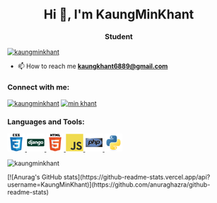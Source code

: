 <h1 align="center">Hi 👋, I'm KaungMinKhant</h1>
<h3 align="center">Student</h3>

<p align="left"> <a href="https://twitter.com/kaungminkhant" target="blank"><img src="https://img.shields.io/twitter/follow/kaungminkhant?logo=twitter&style=for-the-badge" alt="kaungminkhant" /></a> </p>

- 📫 How to reach me **kaungkhant6889@gmail.com**

<h3 align="left">Connect with me:</h3>
<p align="left">
<a href="https://twitter.com/kaungminkhant" target="blank"><img align="center" src="https://raw.githubusercontent.com/rahuldkjain/github-profile-readme-generator/master/src/images/icons/Social/twitter.svg" alt="kaungminkhant" height="30" width="40" /></a>
<a href="https://fb.com/min khant" target="blank"><img align="center" src="https://raw.githubusercontent.com/rahuldkjain/github-profile-readme-generator/master/src/images/icons/Social/facebook.svg" alt="min khant" height="30" width="40" /></a>
</p>

<h3 align="left">Languages and Tools:</h3>
<p align="left"> <a href="https://www.w3schools.com/css/" target="_blank"> <img src="https://raw.githubusercontent.com/devicons/devicon/master/icons/css3/css3-original-wordmark.svg" alt="css3" width="40" height="40"/> </a> <a href="https://www.djangoproject.com/" target="_blank"> <img src="https://raw.githubusercontent.com/devicons/devicon/master/icons/django/django-original.svg" alt="django" width="40" height="40"/> </a> <a href="https://www.w3.org/html/" target="_blank"> <img src="https://raw.githubusercontent.com/devicons/devicon/master/icons/html5/html5-original-wordmark.svg" alt="html5" width="40" height="40"/> </a> <a href="https://developer.mozilla.org/en-US/docs/Web/JavaScript" target="_blank"> <img src="https://raw.githubusercontent.com/devicons/devicon/master/icons/javascript/javascript-original.svg" alt="javascript" width="40" height="40"/> </a> <a href="https://www.php.net" target="_blank"> <img src="https://raw.githubusercontent.com/devicons/devicon/master/icons/php/php-original.svg" alt="php" width="40" height="40"/> </a> <a href="https://www.python.org" target="_blank"> <img src="https://raw.githubusercontent.com/devicons/devicon/master/icons/python/python-original.svg" alt="python" width="40" height="40"/> </a> </p>

<p><img align="center" src="https://github-readme-stats.vercel.app/api/top-langs?username=kaungminkhant&show_icons=true&locale=en&layout=compact" alt="kaungminkhant" /></p>
[![Anurag's GitHub stats](https://github-readme-stats.vercel.app/api?username=KaungMinKhant)](https://github.com/anuraghazra/github-readme-stats)


